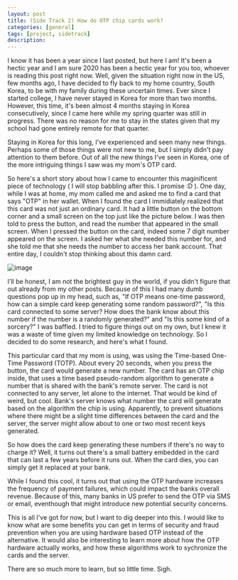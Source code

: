 ```yaml
---
layout: post
title: (Side Track 2) How do OTP chip cards work?
categories: [general]
tags: [project, sidetrack]
description:
---
```



I know it has been a year since I last posted, but here I am! It's been a hectic year and I am sure 2020 has been a hectic year for you too, whoever is reading this post right now. Well, given the situation right now in the US, few months ago, I have decided to fly back to my home country, South Korea, to be with my family during these uncertain times. Ever since I started college, I have never stayed in Korea for more than two months. However, this time, it's been almost 4 months staying in Korea consecutively, since 
I came here while my spring quarter was still in progress. There was no reason for me to stay in the states given that my school 
had gone entirely remote for that quarter.

Staying in Korea for this long, I've experienced and seen many new things. Perhaps some of those things were not new to me, but 
I simply didn't pay attention to them before. Out of all the new things I've seen in Korea, one of the more intriguing things 
I saw was my mom's OTP card.

So here's a short story about how I came to encounter this maginificent piece of technology ( I will stop babbling after this. I promise :D ). One day, while I was at home, my mom called me and asked me to find a card that says "OTP" in her wallet. 
When I found the card I immidiately realized that this card was not just an ordinary card. It had a little button on the bottom corner and a small screen on the top just like the picture below. I was then told to press the button, and read the number 
that appeared in the small screen. When I pressed the button on the card, indeed some 7 digit number appeared on the screen. 
I asked her what she needed this number for, and she told me that she needs the number to access her bank account. That entire 
day, I couldn't stop thinking about this damn card.


![image](https://s3-us-west-2.amazonaws.com/go-medici/uploads/2015/12/Axis-Bank-Display-Debit-Card.png)


I'll be honest, I am not the brightest guy in the world, if you didn't figure that out already from my other posts. Because 
of this I had many dumb questions pop up in my head, such as, "If OTP means one-time password, how can a simple card keep generating 
some random password?", "Is this card connected to some server? How does the bank know about this number if the number 
is a randomly generated?" and "Is this some kind of a sorcery?" I was baffled. I tried to figure things out on my 
own, but I knew it was a waste of time given my limited knowledge on technology. So I decided to do some research, and here's 
what I found.

This particular card that my mom is using, was using the Time-based One-Time Password (TOTP). About every 20 seconds, when you 
press the button, the card would generate a new number. The card has an OTP chip inside, that uses a time based pseudo-random 
algorithm to generate a number that is shared with the bank's remote server. The card is not connected to any server, let alone 
to the internet. That would be kind of weird, but cool. Bank's server knows what number the card will generate based on the 
algorithm the chip is using. Apparently, to prevent situations where there might be a slight time differences between the card 
and the server, the server might allow about to one or two most recent keys generated.

So how does the card keep generating these numbers if there's no way to charge it? Well, it turns out there's a small battery 
embedded in the card that can last a few years before it runs out. When the card dies, you can simply get it replaced at 
your bank.

While I found this cool, it turns out that using the OTP hardware increases the frequency of payment failures, which could 
impact the banks overall revenue. Because of this, many banks in US prefer to send the OTP via SMS or email, eventhough 
that might introduce new potential security concerns.

This is all I've got for now, but I want to dig deeper into this. I would like to know what are some benefits you can get 
in terms of security and fraud prevention when you are using hardware based OTP instead of the alternative. It would 
also be interesting to learn more about how the OTP hardware actually works, and how these algorithms work to sychronize the 
cards and the server.

There are so much more to learn, but so little time. Sigh.